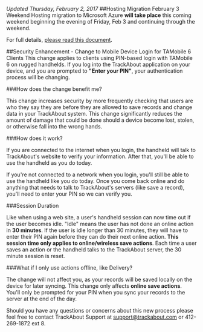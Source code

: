 *Updated Thursday, February 2, 2017*
##Hosting Migration February 3 Weekend
Hosting migration to Microsoft Azure **will take place** this coming weekend beginning the evening of Friday, Feb 3 and continuing through the weekend.

For full details, [please read this document](https://meta.trackabout.com/wiki/Azure_Migration_Announcement).

##Security Enhancement - Change to Mobile Device Login for TAMobile 6 Clients
This change applies to clients using PIN-based login with TAMobile 6 on rugged handhelds. If you log into the TrackAbout application on your device, and you are prompted to **"Enter your PIN"**, your authentication process will be changing.

###How does the change benefit me?

This change increases security by more frequently checking that users are who they say they are before they are allowed to save records and change data in your TrackAbout system. This change significantly reduces the amount of damage that could be done should a device become lost, stolen, or otherwise fall into the wrong hands.

###How does it work?

If you are connected to the internet when you login, the handheld will talk to TrackAbout's website to verify your information. After that, you'll be able to use the handheld as you do today. 

If you're not connected to a network when you login, you'll still be able to use the handheld like you do today. Once you come back online and do anything that needs to talk to TrackAbout's servers (like save a record), you'll need to enter your PIN so we can verify you. 


###Session Duration

Like when using a web site, a user's handheld session can now time out if the user becomes idle. "Idle" means the user has not done an online action in **30 minutes**. If the user is idle longer than 30 minutes, they will have to enter their PIN again before they can do their next online action. **This session time only applies to online/wireless save actions**. Each time a user saves an action or the handheld talks to the TrackAbout server, the 30 minute session is reset.

###What if I only use actions offline, like Delivery?

The change will not affect you, as your records will be saved locally on the device for later syncing. This change only affects **online save actions**. You'll only be prompted for your PIN when you sync your records to the server at the end of the day.

Should you have any questions or concerns about this new process please feel free to contact TrackAbout Support at [support@trackabout.com](mailto:support@trackabout.com) or 412-269-1872 ext 8.

